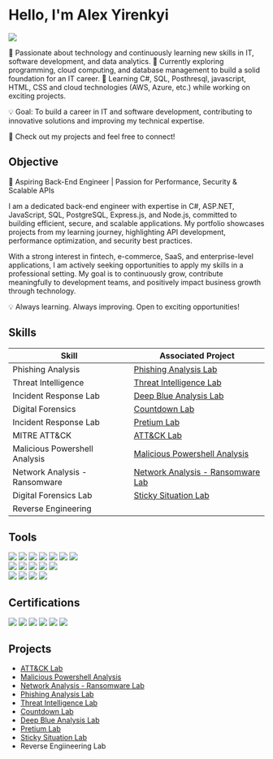 # Hello, I'm Alex Yirenkyi 
<a href="https://linkedin.com/in/alex-yirenkyi-akuffo-0a95781ba/"><img src="https://img.shields.io/badge/-LinkedIn-0072b1?&style=for-the-badge&logo=linkedin&logoColor=white" /></a>


🔹 Passionate about technology and continuously learning new skills in IT, software development, and data analytics.
🔹 Currently exploring programming, cloud computing, and database management to build a solid foundation for an IT career.
🔹 Learning C#, SQL, Posthresql, javascript, HTML, CSS and cloud technologies (AWS, Azure, etc.) while working on exciting projects.

💡 Goal: To build a career in IT and software development, contributing to innovative solutions and improving my technical expertise.

📌 Check out my projects and feel free to connect!

## Objective

🚀 Aspiring Back-End Engineer | Passion for Performance, Security & Scalable APIs

I am a dedicated back-end engineer with expertise in C#, ASP.NET, JavaScript, SQL, PostgreSQL, Express.js, and Node.js, committed to building efficient, secure, and scalable applications. My portfolio showcases projects from my learning journey, highlighting API development, performance optimization, and security best practices.

With a strong interest in fintech, e-commerce, SaaS, and enterprise-level applications, I am actively seeking opportunities to apply my skills in a professional setting. My goal is to continuously grow, contribute meaningfully to development teams, and positively impact business growth through technology.

💡 Always learning. Always improving. Open to exciting opportunities!

## Skills

| Skill                                         | Associated Project         |
|-----------------------------------------------|----------------------------|
| Phishing Analysis                             | <a href="https://github.com/AlCybx/Phishing-Analysis-Lab/tree/main">Phishing Analysis Lab</a>|
| Threat Intelligence                           | <a href="https://github.com/AlCybx/Threat-Intelligence/tree/main">Threat Intelligence Lab</a>|
| Incident Response Lab                         | <a href="https://github.com/AlCybx/Deep-Blue-Analysis-Lab-/blob/main">Deep Blue Analysis Lab</a>|
| Digital Forensics                             | <a href="https://github.com/AlCybx/Countdown-Lab-/tree/main">Countdown Lab</a>|
| Incident Response Lab                         | <a href="https://github.com/AlCybx/Pretium-Lab/tree/main">Pretium Lab</a>|
| MITRE ATT&CK                                  | <a href="https://github.com/AlCybx/ATT-CK-Lab/tree/main">ATT&CK Lab</a>|
| Malicious Powershell Analysis                 | <a href=https://github.com/AlCybx/Malicious-Powershell-Analysis-/tree/main>Malicious Powershell Analysis</a>|
| Network Analysis - Ransomware                 | <a href="https://github.com/AlCybx/Network-Analysis---Ransomware-Lab/tree/main">Network Analysis - Ransomware  Lab</a>|
| Digital Forensics Lab                         | <a href="https://github.com/AlCybx/Sticky-Situation/tree/main">Sticky Situation Lab</a>|
| Reverse Engineering                           | 

## Tools

<div>
    <img src="https://img.shields.io/badge/-ASP.NET-1679A7?&style=for-the-badge&logo=Wireshark&logoColor=white" />
    <img src="https://img.shields.io/badge/-HTML-EF3B2D?&style=for-the-badge&logo=Suricata&logoColor=white" />
    <img src="https://img.shields.io/badge/-CSS-000000?&style=for-the-badge&logo=TCPDump&logoColor=white" />
    <img src="https://img.shields.io/badge/-Javascript-007EC6?&style=for-the-badge&logo=Tshark&logoColor=white" />
    <img src="https://img.shields.io/badge/-Expess.js-4B275F?&style=for-the-badge&logo=ProcDump&logoColor=white" />
    <img src="https://img.shields.io/badge/-Node.js-4B275F?&style=for-the-badge&logo=KAPE&logoColor=white" />
    <img src="https://img.shields.io/badge/-PostgreSQL-4B275F?&style=for-the-badge&logo=KAPE&logoColor=white" />


<div>
    <img src="https://img.shields.io/badge/-Microsoft_Defender_for_Endpoint-00A4EF?&style=for-the-badge&logo=Microsoft&logoColor=white" />
    <img src="https://img.shields.io/badge/-PhishTool-4B275F?&style=for-the-badge&logo=PhishTool&logoColor=white" />
    <img src="https://img.shields.io/badge/-MISP-4B275F?&style=for-the-badge&logo=MISP&logoColor=white" />
    <img src="https://img.shields.io/badge/-McAfee-FF0000?&style=for-the-badge&logo=McAfee&logoColor=white" />
    <img src="https://img.shields.io/badge/-FTK_Imager-4B275F?&style=for-the-badge&logo=FTK_Imager&logoColor=white" />

</div>

<div>
    <img src="https://img.shields.io/badge/-Microsoft_Sentinel-0078D4?&style=for-the-badge&logo=Microsoft&logoColor=white" />
    <img src="https://img.shields.io/badge/-Splunk-000000?&style=for-the-badge&logo=Splunk&logoColor=white" />
    <img src="https://img.shields.io/badge/-TheHive-4B275F?&style=for-the-badge&logo=TheHive&logoColor=white" />
    <img src="https://img.shields.io/badge/-CyberChef-4B275F?&style=for-the-badge&logo=CyberChef&logoColor=white" />

</div>

## Certifications
<div>
<img src="https://img.shields.io/badge/-Google%20Cybersecurity%20Professional%20Certificate-4285F4?style=for-the-badge&logo=Google&logoColor=white" />
<img src="https://img.shields.io/badge/-CompTIA%20Network%2B%20Udemy-4285F4?style=for-the-badge&logo=Udemy&logoColor=white" />
<img src="https://img.shields.io/badge/-CompTIA%20Security%2B%20Udemy-4285F4?style=for-the-badge&logo=Udemy&logoColor=white" />
<img src="https://img.shields.io/badge/-CompTIA%20Linux%2B%20Udemy-4285F4?style=for-the-badge&logo=Udemy&logoColor=white" />
<img src="https://img.shields.io/badge/-Codecademy%20Back--End%20Engineer-1F72FF?style=for-the-badge&logo=Codecademy&logoColor=white" />
<img src="https://img.shields.io/badge/-Codecademy%20ASP.NET%20Certificate-1F72FF?style=for-the-badge&logo=Codecademy&logoColor=white" />

</div>

## Projects
- <a href="https://github.com/AlCybx/ATT-CK-Lab/tree/main">ATT&CK Lab</a>
- <a href=https://github.com/AlCybx/Malicious-Powershell-Analysis-/tree/main>Malicious Powershell Analysis</a>
- <a href="https://github.com/AlCybx/Network-Analysis---Ransomware-Lab/tree/main">Network Analysis - Ransomware  Lab</a>
-  <a href="https://github.com/AlCybx/Phishing-Analysis-Lab/tree/main">Phishing Analysis Lab</a>
- <a href="https://github.com/AlCybx/Threat-Intelligence/tree/main">Threat Intelligence Lab</a>
- <a href="https://github.com/AlCybx/Deep-Blue-Analysis-Lab-/blob/main/README.md">Countdown Lab</a>  
- <a href="https://github.com/AlCybx/Countdown-Lab-/tree/main/README.md">Deep Blue Analysis Lab</a>
- <a href="https://github.com/AlCybx/Pretium-Lab/tree/main">Pretium Lab</a>
- <a href="https://github.com/AlCybx/Sticky-Situation/tree/main">Sticky Situation Lab</a>
- Reverse Engiineering Lab
